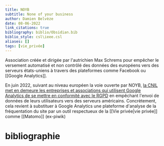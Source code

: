 ```yaml
---
title: NOYB
subtitle: None of your business
author: Damien Belvèze
date: 08-06-2022
link_citations: true
bibliography: biblio/Obsidian.bib
biblio_style: csl\ieee.csl
aliases: []
tags: [vie_privée]
---
```


Association créée et dirigée par l'autrichien Max Schrems pour empêcher le versement automatisé et non contrôlé des données des européens vers des serveurs états-uniens à travers des plateformes comme Facebook ou [[Google Analytics]]. 

En juin 2022, suivant au niveau européen la voie ouverte par NOYB, [la CNIL met en demeure les entreprises et associations qui utilisent Google Analytics de se mettre en conformité avec le RGPD](https://www.cnil.fr/fr/cookies-et-autres-traceurs/regles/questions-reponses-sur-les-mises-en-demeure-de-la-cnil-concernant-lutilisation-de-google-analytics) en empêchant l'envoi de données de leurs utilisateurs vers des serveurs américains. Concrètement, cela revient à substituer à Google Analytics une plateforme d'analyse de la fréquentation du site par un outil respectueux de la [[Vie privée|vie privée]] comme [[Matomo]] (ex-piwik)





# bibliographie

